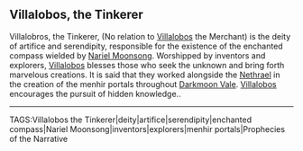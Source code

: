 ## Villalobos, the Tinkerer

Villalobros, the  Tinkerer, (No relation to [Villalobos](../People/Villalobos.md) the Merchant) is the deity of artifice and serendipity, responsible for the existence of the enchanted compass wielded by [Nariel Moonsong](../People/Nariel%20Moonsong.md). Worshipped by inventors and explorers, [Villalobos](../People/Villalobos.md) blesses those who seek the unknown and bring forth marvelous creations. It is said that they worked alongside the [Nethrael](Nethrael.md) in the creation of the menhir portals throughout [Darkmoon Vale](../Places/Darkmoon%20Vale.md). [Villalobos](../People/Villalobos.md) encourages the pursuit of hidden knowledge..


---

TAGS:Villalobos the Tinkerer|deity|artifice|serendipity|enchanted compass|Nariel Moonsong|inventors|explorers|menhir portals|Prophecies of the Narrative

